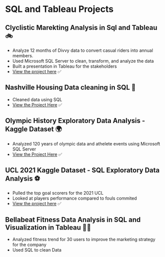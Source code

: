 # **SQL and Tableau Projects**

##  Clyclistic Marekting Analysis in Sql and Tableau  :bike:
- Analyze 12 months of Divvy data to convert casual riders into annual members.
- Used Microsoft SQL Server to clean, transform, and analyze the data
- Built a presentation in Tableau for the stakeholders
- [View the project here](https://github.com/cdauksas/BikeShare)	:white_check_mark:


##  Nashville Housing Data cleaning in SQL 	:house_with_garden:
- Cleaned data using SQL
- [View the Project Here](https://github.com/cdauksas/Nashville/tree/main/nashville)	:white_check_mark:

##  Olympic History Exploratory Data Analysis - Kaggle Dataset	:earth_africa:
- Analyzed 120 years of olympic data and athelete events using Microsoft SQL Server
- [View the Project Here](https://github.com/cdauksas/120-Years-Olympic-History-EDA/tree/main/Olympic)	:white_check_mark:


## UCL 2021 Kaggle Dataset - SQL Exploratory Data Analysis 	:soccer:
- Pulled the top goal scorers for the 2021 UCL 
- Looked at players performance compared to fouls commited
- [View the project here](https://github.com/cdauksas/PortfolioProjects/blob/main/UCL%20Query%20questions.sql)	:white_check_mark:


##  Bellabeat Fitness Data Analysis in SQL and Visualization in Tableau 	:weight_lifting_woman:
- Analyzed fitness trend for 30 users to improve the marketing strategy for the company
- Used SQL to clean Data




